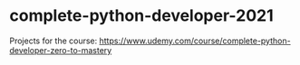 # complete-python-developer-2021

Projects for the course:
https://www.udemy.com/course/complete-python-developer-zero-to-mastery